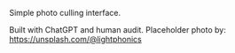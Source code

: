 Simple photo culling interface.

Built with ChatGPT and human audit.
Placeholder photo by: https://unsplash.com/@lightphonics